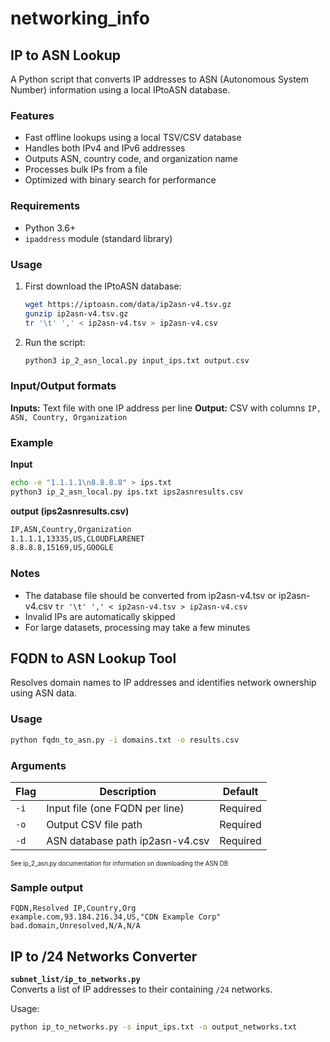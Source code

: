 # networking_info

## IP to ASN Lookup 

A Python script that converts IP addresses to ASN (Autonomous System Number) information using a local IPtoASN database.

### Features

- Fast offline lookups using a local TSV/CSV database
- Handles both IPv4 and IPv6 addresses
- Outputs ASN, country code, and organization name
- Processes bulk IPs from a file
- Optimized with binary search for performance

### Requirements

- Python 3.6+
- `ipaddress` module (standard library)

### Usage

1. First download the IPtoASN database:
   ```bash
   wget https://iptoasn.com/data/ip2asn-v4.tsv.gz
   gunzip ip2asn-v4.tsv.gz
   tr '\t' ',' < ip2asn-v4.tsv > ip2asn-v4.csv
   ```
2. Run the script:
   ```bash
   python3 ip_2_asn_local.py input_ips.txt output.csv
   ```

### Input/Output formats
**Inputs:** Text file with one IP address per line
**Output:** CSV with columns `IP, ASN, Country, Organization`

### Example

**Input**
```bash
echo -e "1.1.1.1\n8.8.8.8" > ips.txt
python3 ip_2_asn_local.py ips.txt ips2asnresults.csv
```
**output (ips2asnresults.csv)**
```bash
IP,ASN,Country,Organization
1.1.1.1,13335,US,CLOUDFLARENET
8.8.8.8,15169,US,GOOGLE
```
### Notes
- The database file should be converted from ip2asn-v4.tsv or ip2asn-v4.csv `tr '\t' ',' < ip2asn-v4.tsv > ip2asn-v4.csv`
- Invalid IPs are automatically skipped
- For large datasets, processing may take a few minutes

## FQDN to ASN Lookup Tool
Resolves domain names to IP addresses and identifies network ownership using ASN data.

### Usage
```bash
python fqdn_to_asn.py -i domains.txt -o results.csv
```
### Arguments
|Flag|	Description|	Default|
|------ |----------- |----------- |
|`-i`|	Input file (one FQDN per line)|	Required|
|`-o`|	Output CSV file path|	Required|
|`-d`|	ASN database path	ip2asn-v4.csv|Required|

<sub><sup>See ip_2_asn.py documentation for information on downloading the ASN DB</sup></sub> 

### Sample output
```csv
FQDN,Resolved IP,Country,Org
example.com,93.184.216.34,US,"CDN Example Corp"
bad.domain,Unresolved,N/A,N/A
```

## IP to /24 Networks Converter

**`subnet_list/ip_to_networks.py`**  
Converts a list of IP addresses to their containing `/24` networks.  

Usage:  
```bash
python ip_to_networks.py -s input_ips.txt -o output_networks.txt
```

